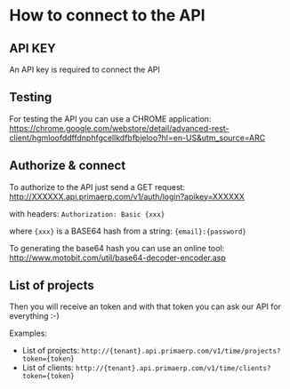 How to connect to the API
==

## API KEY

An API key is required to connect the API

## Testing

For testing the API you can use a CHROME application: https://chrome.google.com/webstore/detail/advanced-rest-client/hgmloofddffdnphfgcellkdfbfbjeloo?hl=en-US&utm_source=ARC

## Authorize & connect

To authorize to the API just send a GET request: http://XXXXXX.api.primaerp.com/v1/auth/login?apikey=XXXXXX

with headers: `Authorization: Basic {xxx}`

where `{xxx}` is a BASE64 hash from a string: `{email}:{password}`

To generating the base64 hash you can use an online tool: http://www.motobit.com/util/base64-decoder-encoder.asp

## List of projects

Then you will receive an token and with that token you can ask our API for everything :-)

Examples:

* List of projects: `http://{tenant}.api.primaerp.com/v1/time/projects?token={token}`
* List of clients: `http://{tenant}.api.primaerp.com/v1/time/clients?token={token}`

